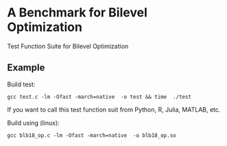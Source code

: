 # A Benchmark for Bilevel Optimization

Test Function Suite for Bilevel Optimization

## Example

Build test:
```
gcc test.c -lm -Ofast -march=native  -o test && time  ./test
```

If you want to call this test function suit from Python, R, Julia, MATLAB, etc. 

Build using (linux):
```
gcc blb18_op.c -lm -Ofast -march=native  -o blb18_op.so
```

